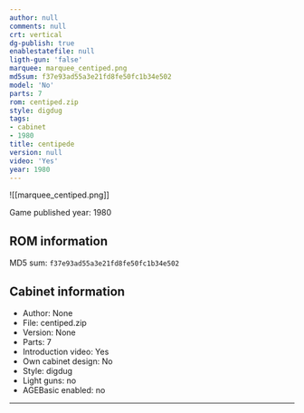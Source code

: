 ```yaml
---
author: null
comments: null
crt: vertical
dg-publish: true
enablestatefile: null
ligth-gun: 'false'
marquee: marquee_centiped.png
md5sum: f37e93ad55a3e21fd8fe50fc1b34e502
model: 'No'
parts: 7
rom: centiped.zip
style: digdug
tags:
- cabinet
- 1980
title: centipede
version: null
video: 'Yes'
year: 1980
---
```


![[marquee_centiped.png]]

Game published year: 1980

## ROM information

MD5 sum: `f37e93ad55a3e21fd8fe50fc1b34e502` 

## Cabinet information

- Author: None
- File: centiped.zip
- Version: None
- Parts: 7
- Introduction video: Yes
- Own cabinet design: No
- Style: digdug
- Light guns: no
- AGEBasic enabled: no

---
